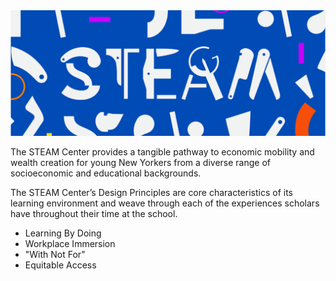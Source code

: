 <img src="banner.png">

The STEAM Center provides a tangible pathway to economic mobility and wealth creation for young New Yorkers from a diverse range of socioeconomic and educational backgrounds.

The STEAM Center’s Design Principles are core characteristics of its learning environment and weave through each of the experiences scholars have throughout their time at the school.

- Learning By Doing
- Workplace Immersion
- "With Not For"
- Equitable Access